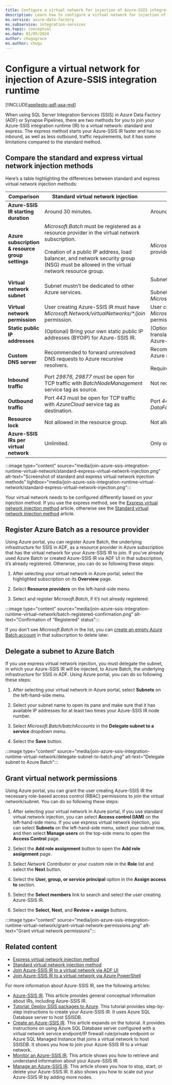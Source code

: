 ```yaml
---
title: Configure a virtual network for injection of Azure-SSIS integration runtime
description: Learn how to configure a virtual network for injection of Azure-SSIS integration runtime. 
ms.service: azure-data-factory
ms.subservice: integration-services
ms.topic: conceptual
ms.date: 01/05/2024
author: chugugrace
ms.author: chugu 
---
```


# Configure a virtual network for injection of Azure-SSIS integration runtime

[!INCLUDE[appliesto-adf-asa-md](includes/appliesto-adf-asa-md.md)]

When using SQL Server Integration Services (SSIS) in Azure Data Factory (ADF) or Synapse Pipelines, there are two methods for you to join your Azure-SSIS integration runtime (IR) to a virtual network: standard and express. The express method starts your Azure-SSIS IR faster and has no inbound, as well as less outbound, traffic requirements, but it has some limitations compared to the standard method.

## <a name="compare"></a>Compare the standard and express virtual network injection methods

Here’s a table highlighting the differences between standard and express virtual network injection methods:

| Comparison | Standard virtual network injection | Express virtual network injection |
|------------|------------------------------------|-----------------------------------|
| **Azure-SSIS IR starting duration** | Around 30 minutes. | Around 5 minutes. | 
| **Azure subscription & resource group settings** | *Microsoft.Batch* must be registered as a resource provider in the virtual network subscription.<br/><br/>Creation of a public IP address, load balancer, and network security group (NSG) must be allowed in the virtual network resource group. | *Microsoft.Batch* must be registered as a resource provider in the virtual network subscription. | 
| **Virtual network subnet** | Subnet mustn’t be dedicated to other Azure services. | Subnet mustn’t be dedicated to other Azure services.<br/><br/>Subnet must be delegated to *Microsoft.Batch/batchAccounts*. | 
| **Virtual network permission** | User creating Azure-SSIS IR must have _Microsoft.Network/virtualNetworks/\*/join_ permission. | User creating Azure-SSIS IR must have *Microsoft.Network/virtualNetworks/subnets/join/action* permission. | 
| **Static public IP addresses** | (Optional) Bring your own static public IP addresses (BYOIP) for Azure-SSIS IR. | (Optional) Configure virtual network network address translation (NAT) to set up a static public IP address for Azure-SSIS IR. | 
| **Custom DNS server** | Recommended to forward unresolved DNS requests to Azure recursive resolvers. | Recommended to forward unresolved DNS requests to Azure recursive resolvers.<br/><br/>Requires a standard custom setup for Azure-SSIS IR. | 
| **Inbound traffic** | Port *29876, 29877* must be open for TCP  traffic with *BatchNodeManagement* service tag as source. | Not required. | 
| **Outbound traffic** | Port *443* must be open for TCP traffic with *AzureCloud* service tag as destination. | Port *443* must be open for TCP traffic with *DataFactoryManagement* service tag as destination. | 
| **Resource lock** | Not allowed in the resource group. | Not allowed in the virtual network. | 
| **Azure-SSIS IRs per virtual network** | Unlimited. | Only one. | 

:::image type="content" source="media/join-azure-ssis-integration-runtime-virtual-network/standard-express-virtual-network-injection.png" alt-text="Screenshot of standard and express virtual network injection methods" lightbox="media/join-azure-ssis-integration-runtime-virtual-network/standard-express-virtual-network-injection.png":::

Your virtual network needs to be configured differently based on your injection method. If you use the express method, see the [Express virtual network injection method](azure-ssis-integration-runtime-express-virtual-network-injection.md) article, otherwise see the [Standard virtual network injection method](azure-ssis-integration-runtime-standard-virtual-network-injection.md) article.
  
## <a name="registerbatch"></a>Register Azure Batch as a resource provider

Using Azure portal, you can register Azure Batch, the underlying infrastructure for SSIS in ADF, as a resource provider in Azure subscription that has the virtual network for your Azure-SSIS IR to join. If you’ve already used Azure Batch or created Azure-SSIS IR via ADF UI in that subscription, it’s already registered. Otherwise, you can do so following these steps:

1. After selecting your virtual network in Azure portal, select the highlighted subscription on its **Overview** page.  

1. Select **Resource providers** on the left-hand-side menu.

1. Select and register *Microsoft.Batch*, if it’s not already registered.

:::image type="content" source="media/join-azure-ssis-integration-runtime-virtual-network/batch-registered-confirmation.png" alt-text="Confirmation of &quot;Registered&quot; status":::

If you don't see *Microsoft.Batch* in the list, you can [create an empty Azure Batch account](../batch/batch-account-create-portal.md) in that subscription to delete later. 

## <a name="delegatesubnet"></a>Delegate a subnet to Azure Batch

If you use express virtual network injection, you must delegate the subnet, in which your Azure-SSIS IR will be injected, to Azure Batch, the underlying infrastructure for SSIS in ADF. Using Azure portal, you can do so following these steps:

1. After selecting your virtual network in Azure portal, select **Subnets** on the left-hand-side menu.

1. Select your subnet name to open its pane and make sure that it has available IP addresses for at least two times your Azure-SSIS IR node number.

1. Select *Microsoft.Batch/batchAccounts* in the **Delegate subnet to a service** dropdown menu.

1. Select the **Save** button.

:::image type="content" source="media/join-azure-ssis-integration-runtime-virtual-network/delegate-subnet-to-batch.png" alt-text="Delegate subnet to Azure Batch":::

## <a name="grantperms"></a>Grant virtual network permissions

Using Azure portal, you can grant the user creating Azure-SSIS IR the necessary role-based access control (RBAC) permissions to join the virtual network/subnet. You can do so following these steps:

1. After selecting your virtual network in Azure portal, if you use standard virtual network injection, you can select **Access control (IAM)** on the left-hand-side menu. If you use express virtual network injection, you can select **Subnets** on the left-hand-side menu, select your subnet row, and then select **Manage users** on the top-side menu to open the **Access Control** page.

1. Select the **Add role assignment** button to open the **Add role assignment** page.

1. Select *Network Contributor* or your custom role in the **Role** list and select the **Next** button.

1. Select the **User, group, or service principal** option in the **Assign access to** section.

1. Select the **Select members** link to search and select the user creating Azure-SSIS IR.

1. Select the **Select**, **Next**, and **Review + assign** buttons.

:::image type="content" source="media/join-azure-ssis-integration-runtime-virtual-network/grant-virtual-network-permissions.png" alt-text="Grant virtual network permissions":::

## Related content

- [Express virtual network injection method](azure-ssis-integration-runtime-express-virtual-network-injection.md)
- [Standard virtual network injection method](azure-ssis-integration-runtime-standard-virtual-network-injection.md)
- [Join Azure-SSIS IR to a virtual network via ADF UI](join-azure-ssis-integration-runtime-virtual-network-ui.md)
- [Join Azure-SSIS IR to a virtual network via Azure PowerShell](join-azure-ssis-integration-runtime-virtual-network-powershell.md)

For more information about Azure-SSIS IR, see the following articles: 

- [Azure-SSIS IR](concepts-integration-runtime.md#azure-ssis-integration-runtime). This article provides general conceptual information about IRs, including Azure-SSIS IR. 
- [Tutorial: Deploy SSIS packages to Azure](tutorial-deploy-ssis-packages-azure.md). This tutorial provides step-by-step instructions to create your Azure-SSIS IR. It uses Azure SQL Database server to host SSISDB. 
- [Create an Azure-SSIS IR](create-azure-ssis-integration-runtime.md). This article expands on the tutorial. It provides instructions on using Azure SQL Database server configured with a virtual network service endpoint/IP firewall rule/private endpoint or Azure SQL Managed Instance that joins a virtual network to host SSISDB. It shows you how to join your Azure-SSIS IR to a virtual network. 
- [Monitor an Azure-SSIS IR](monitor-integration-runtime.md#azure-ssis-integration-runtime). This article shows you how to retrieve and understand information about your Azure-SSIS IR.
- [Manage an Azure-SSIS IR](manage-azure-ssis-integration-runtime.md). This article shows you how to stop, start, or delete your Azure-SSIS IR. It also shows you how to scale out your Azure-SSIS IR by adding more nodes.
